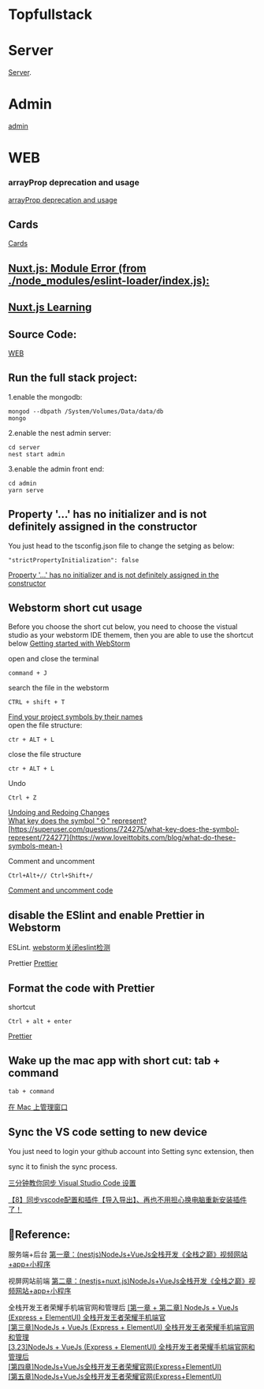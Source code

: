 # Topfullstack 

# Server
[Server](https://github.com/GlennOu66304/top_full_stack/tree/server). 
# Admin
[admin](https://github.com/GlennOu66304/top_full_stack/blob/main/admin/README.md)
# WEB


### arrayProp deprecation and usage 

[arrayProp deprecation and usage ](https://github.com/typegoose/typegoose/issues/318)  

## Cards

[Cards](https://vuetifyjs.com/en/components/cards/)

## [Nuxt.js: Module Error (from ./node_modules/eslint-loader/index.js):](https://stackoverflow.com/questions/52571675/nuxt-js-module-error-from-node-modules-eslint-loader-index-js)

## [Nuxt.js Learning](https://gist.github.com/GlennOu66304/f9ec2e361e3f16f2eb7e048618a9c649) 

## Source Code:

[WEB](https://github.com/GlennOu66304/web)

## Run the full stack project:
1.enable the mongodb:
```
mongod --dbpath /System/Volumes/Data/data/db
mongo
```
2.enable the nest admin server:
```
cd server
nest start admin
```
3.enable the admin front end:
```
cd admin
yarn serve
```
## Property '...' has no initializer and is not definitely assigned in the constructor
You just head to the tsconfig.json  file to change the setging as below:
```
"strictPropertyInitialization": false
```

[Property '...' has no initializer and is not definitely assigned in the constructor](https://stackoverflow.com/questions/49699067/property-has-no-initializer-and-is-not-definitely-assigned-in-the-construc)

## Webstorm short cut usage 

Before you choose the short cut below, you need to choose the vistual studio as your webstorm IDE themem, then you are able to use the shortcut below
[Getting started with WebStorm](https://www.jetbrains.com/help/webstorm/getting-started-with-webstorm.html?keymap=primary_visual_studio)   

open and close the terminal 
```
command + J
```
search the file in the webstorm
```
CTRL + shift + T
```
[Find your project symbols by their names](https://www.jetbrains.com/help/webstorm/getting-started-with-webstorm.html?keymap=primary_visual_studio#ws_getting_started_find_your_way_through_find_symbol_by_name)  
open the file structure:

```
ctr + ALT + L
```
close the file structure
```
ctr + ALT + L
```
Undo
```
Ctrl + Z
```
[Undoing and Redoing Changes](https://www.jetbrains.com/help/mps/undoing-and-redoing-changes.html)  
[What key does the symbol "⇧" represent?](https://superuser.com/questions/724275/what-key-does-the-symbol-represent/724277)   
[https://superuser.com/questions/724275/what-key-does-the-symbol-represent/724277](https://www.loveittobits.com/blog/what-do-these-symbols-mean-)   

Comment and uncomment
```
Ctrl+Alt+// Ctrl+Shift+/
```
[Comment and uncomment code](https://www.jetbrains.com/help/resharper/Coding_Assistance__Comment_Uncomment_Code.html?keymap=vs)  

## disable the ESlint and enable Prettier in Webstorm

ESLint. 
[webstorm关闭eslint检测](https://blog.csdn.net/fuck487/article/details/84147778)

Prettier
[Prettier](https://www.jetbrains.com/help/webstorm/prettier.html?keymap=primary_visual_studio)  

## Format the code with Prettier
shortcut
```
Ctrl + alt + enter
```
[Prettier](https://www.jetbrains.com/help/webstorm/prettier.html?keymap=primary_visual_studio)   

## Wake up the mac app with short cut: tab + command

```
tab + command
```

[在 Mac 上管理窗口](https://support.apple.com/zh-cn/guide/mac-help/mchlp2469/mac)

## Sync the VS code setting to new device

You just need to login your github account into Setting sync extension, then 

sync it to finish the sync process.

[三分钟教你同步 Visual Studio Code 设置](https://juejin.cn/post/6844903679640731662)

[【8】同步vscode配置和插件【导入导出】、再也不用担心换电脑重新安装插件了！](https://blog.csdn.net/sinat_39620217/article/details/116797026)  

## Reference:
服务端+后台
[第一章：(nestjs)NodeJs+VueJs全栈开发《全栈之巅》视频网站+app+小程序](https://www.bilibili.com/video/BV18E41127N4?p=2)

视屏网站前端
[第二章：(nestjs+nuxt.js)NodeJs+VueJs全栈开发《全栈之巅》视频网站+app+小程序](https://www.bilibili.com/video/BV1cJ411Y744?p=4&spm_id_from=pageDriver)   

全栈开发王者荣耀手机端官网和管理后
[[第一章 + 第二章] NodeJs + VueJs (Express + ElementUI) 全栈开发王者荣耀手机端官](https://www.bilibili.com/video/BV1A4411Y7fi)   
[[第三章]NodeJs + VueJs (Express + ElementUI) 全栈开发王者荣耀手机端官网和管理](https://www.bilibili.com/video/BV1S4411W79F)    
[[3.23]NodeJs + VueJs (Express + ElementUI) 全栈开发王者荣耀手机端官网和管理后](https://www.bilibili.com/video/BV1j4411c7Ai)    
[[第四章]NodeJs+VueJs全栈开发王者荣耀官网(Express+ElementUI)](https://www.bilibili.com/video/BV18t411L7Lg)    
[[第五章]NodeJs+VueJs全栈开发王者荣耀官网(Express+ElementUI)](https://www.bilibili.com/video/BV17t411N7kQ)


